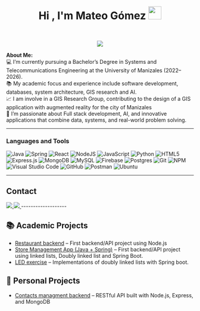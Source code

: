 <h1 align="center"><b>Hi , I'm Mateo Gómez </b><img src="https://media.giphy.com/media/hvRJCLFzcasrR4ia7z/giphy.gif" width="35"></h1>
<br/>
<p align="center">
	<a href="https://github.com/Bouaskaoun">
		<img src="https://readme-typing-svg.herokuapp.com?lines=Systems+Engineer;Telecommunications+Engineer;Developer;ML%20|%20AI%20|%20Enthusiastic;Always%20learning%20new%20things&center=true&width=380&height=45">
	</a>
</p>
<strong>About Me:</strong><br>
💻 I’m currently pursuing a Bachelor’s Degree in Systems and Telecommunications Engineering at the University of Manizales (2022–2026).<br>
📚 My academic focus and experience include software development, databases, system architecture, GIS research and AI.<br>
📈 I am involve in a GIS Research Group, contributing to the design of a GIS application with augmented reality for the city of Manizales <br>
🎯 I’m passionate about Full stack development, AI, and innovative applications that combine data, systems, and real-world problem solving. <br>

-------------------

### Languages and Tools  
![Java](https://img.shields.io/badge/java-%23ED8B00.svg?style=for-the-badge&logo=openjdk&logoColor=white) ![Spring](https://img.shields.io/badge/spring-%236DB33F.svg?style=for-the-badge&logo=spring&logoColor=white) ![React](https://img.shields.io/badge/react-%2320232a.svg?style=for-the-badge&logo=react&logoColor=%2361DAFB) ![NodeJS](https://img.shields.io/badge/node.js-%2343853D.svg?style=for-the-badge&logo=node.js&logoColor=white) ![JavaScript](https://img.shields.io/badge/javascript-%23323330.svg?style=for-the-badge&logo=javascript&logoColor=%23F7DF1E) ![Python](https://img.shields.io/badge/python-%2314354C.svg?style=for-the-badge&logo=python&logoColor=white) ![HTML5](https://img.shields.io/badge/html5-%23E34F26.svg?style=for-the-badge&logo=html5&logoColor=white) ![Express.js](https://img.shields.io/badge/express.js-%23404d59.svg?style=for-the-badge&logo=express&logoColor=%2361DAFB) ![MongoDB](https://img.shields.io/badge/MongoDB-%234ea94b.svg?style=for-the-badge&logo=mongodb&logoColor=white) ![MySQL](https://img.shields.io/badge/mysql-%2300f.svg?style=for-the-badge&logo=mysql&logoColor=white) ![Firebase](https://img.shields.io/badge/firebase-a08021?style=for-the-badge&logo=firebase&logoColor=ffcd34) ![Postgres](https://img.shields.io/badge/postgres-%23316192.svg?style=for-the-badge&logo=postgresql&logoColor=white) ![Git](https://img.shields.io/badge/git-%23F05033.svg?style=for-the-badge&logo=git&logoColor=white) ![NPM](https://img.shields.io/badge/NPM-%23000000.svg?style=for-the-badge&logo=npm&logoColor=white) ![Visual Studio Code](https://img.shields.io/badge/VisualStudioCode-0078d7.svg?style=for-the-badge&logo=visual-studio-code&logoColor=white) ![GitHub](https://img.shields.io/badge/github-%23121011.svg?style=for-the-badge&logo=github&logoColor=white) ![Postman](https://img.shields.io/badge/Postman-FF6C37?style=for-the-badge&logo=postman&logoColor=white) ![Ubuntu](https://img.shields.io/badge/Ubuntu-E95420?style=for-the-badge&logo=ubuntu&logoColor=white)
  
-------------------

## Contact
<a href="https://www.linkedin.com/in/mateogomezp" target="_blank">
  <img src="https://img.shields.io/badge/linkedin-%230077B5.svg?style=for-the-badge&logo=linkedin&logoColor=white">
</a>
<a href="mailto:mateogomezp11@gmail.com">
  <img src="https://img.shields.io/badge/Gmail-D14836?style=for-the-badge&logo=gmail&logoColor=white">
</a>
-------------------

## 📚 Academic Projects
- [Restaurant backend](https://github.com/MateoGomez11/restaurant_backend) – First backend/API project using Node.js
- [Store Management App (Java + Spring)](https://github.com/MateoGomez11/manageStore) – First backend/API project using linked lists, Doubly linked list and Spring Boot.
- [LED exercise](https://github.com/MateoGomez11/leds) – Implementations of doubly linked lists with Spring boot.

## 🚀 Personal Projects
- [Contacts managment backend]([https://github.com/tuusuario/personal-ecommerce](https://github.com/MateoGomez11/contacts-backend/tree/main)) – RESTful API built with Node.js, Express, and MongoDB

<!--
**MateoGomez11/MateoGomez11** is a ✨ _special_ ✨ repository because its `README.md` (this file) appears on your GitHub profile.

Here are some ideas to get you started:

- 🔭 I’m currently working on ...
- 🌱 I’m currently learning ...
- 👯 I’m looking to collaborate on ...
- 🤔 I’m looking for help with ...
- 💬 Ask me about ...
- 📫 How to reach me: ...
- 😄 Pronouns: ...
- ⚡ Fun fact: ...
-->
